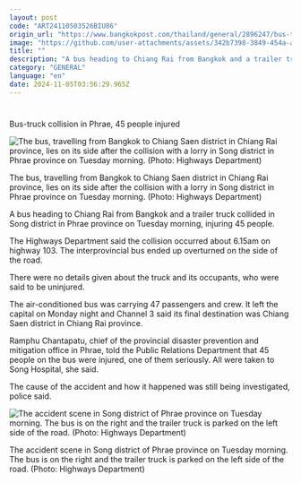```yaml
---
layout: post
code: "ART24110503526BIU86"
origin_url: "https://www.bangkokpost.com/thailand/general/2896247/bus-truck-collision-in-phrae-45-people-injured"
image: "https://github.com/user-attachments/assets/342b7398-3849-454a-ae57-6f8fb50fff70"
title: ""
description: "A bus heading to Chiang Rai from Bangkok and a trailer truck collided in Song district in Phrae province on Tuesday morning, injuring 45 people."
category: "GENERAL"
language: "en"
date: 2024-11-05T03:56:29.965Z
---
```


# 

Bus-truck collision in Phrae, 45 people injured

![The bus, travelling from Bangkok to Chiang Saen district in Chiang Rai province, lies on its side after the collision with a lorry in Song district in Phrae province on Tuesday morning. (Photo: Highways Department)](https://github.com/user-attachments/assets/cebd745a-9cbf-45d8-a345-2e0eeb78d29c)

The bus, travelling from Bangkok to Chiang Saen district in Chiang Rai province, lies on its side after the collision with a lorry in Song district in Phrae province on Tuesday morning. (Photo: Highways Department)

A bus heading to Chiang Rai from Bangkok and a trailer truck collided in Song district in Phrae province on Tuesday morning, injuring 45 people.

The Highways Department said the collision occurred about 6.15am on highway 103. The interprovincial bus ended up overturned on the side of the road.

There were no details given about the truck and its occupants, who were said to be uninjured.

The air-conditioned bus was carrying 47 passengers and crew. It left the capital on Monday night and Channel 3 said its final destination was Chiang Saen district in Chiang Rai province.

Ramphu Chantapatu, chief of the provincial disaster prevention and mitigation office in Phrae, told the Public Relations Department that 45 people on the bus were injured, one of them seriously. All were taken to Song Hospital, she said.

The cause of the accident and how it happened was still being investigated, police said. 

![The accident scene in Song district of  Phrae province on Tuesday morning. The bus is on the right and the trailer truck is parked on the left side of the road.  (Photo: Highways Department)](https://github.com/user-attachments/assets/bbaec7b8-13b6-4f8c-b20c-cce80235918c)

The accident scene in Song district of Phrae province on Tuesday morning. The bus is on the right and the trailer truck is parked on the left side of the road. (Photo: Highways Department)